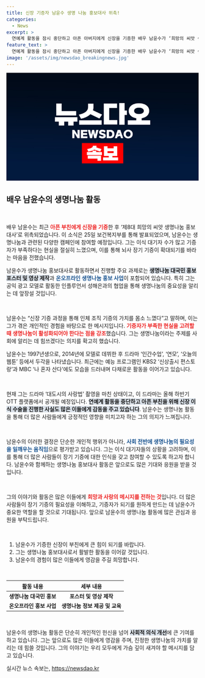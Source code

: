 ```yaml
---
title: 신장 기증자 남윤수 생명 나눔 홍보대사 위촉!
categories:
  - News
excerpt: >
  연예계 활동을 잠시 중단하고 아픈 아버지에게 신장을 기증한 배우 남윤수가 ‘희망의 씨앗 생명나눔 홍보대사’로 위촉되었습니다. 장기 기증의 중요성을 알리기 위한 그의 진심 어린 활동이 기대됩니다.
feature_text: >
  연예계 활동을 잠시 중단하고 아픈 아버지에게 신장을 기증한 배우 남윤수가 ‘희망의 씨앗 생명나눔 홍보대사’로 위촉되었습니다. 장기 기증의 중요성을 알리기 위한 그의 진심 어린 활동이 기대됩니다.
image: '/assets/img/newsdao_breakingnews.jpg'
---
```


<p><img src="/assets/img/newsdao_breakingnews.jpg" alt="cryptoinkorea 속보" /></p>

<h2 data-ke-size="size26">배우 남윤수의 생명나눔 활동</h2>

<p data-ke-size="size16">&nbsp;</p>

<p>배우 남윤수는 최근 <b><span style="color: #ee2323;">아픈 부친에게 신장을 기증</span></b>한 후 ‘제8대 희망의 씨앗 생명나눔 홍보대사’로 위촉되었습니다. 이 소식은 25일 보건복지부를 통해 발표되었으며, 남윤수는 생명나눔과 관련된 다양한 캠페인에 참여할 예정입니다. 그는 이식 대기자 수가 많고 기증자가 부족하다는 현실을 절실히 느꼈으며, 이를 통해 뇌사 장기 기증이 확대되기를 바라는 마음을 전했습니다. </p>

<p>남윤수가 생명나눔 홍보대사로 활동하면서 진행할 주요 과제로는 <b><span style="background-color: #21538527;">생명나눔 대국민 홍보 포스터 및 영상 제작</span></b>과 <b><span style="color: #1a5490;">온오프라인 생명나눔 홍보 사업</span></b>이 포함되어 있습니다. 특히 그는 공익 광고 모델로 활동한 인플루언서 성해은과의 협업을 통해 생명나눔의 중요성을 알리는 데 앞장설 것입니다. </p>

<p data-ke-size="size16">&nbsp;</p>

<p>남윤수는 “신장 기증 과정을 통해 인체 조직 기증의 가치를 몸소 느꼈다”고 말하며, 이는 그가 겪은 개인적인 경험을 바탕으로 한 메시지입니다. <b><span style="color: #ee2323;">기증자가 부족한 현실을 고려할 때 생명나눔이 활성화되어야 한다는 점을 강조</span></b>했습니다. 그는 생명나눔이라는 주제를 사회에 알리는 데 힘쓰겠다는 의지를 확고히 했습니다.</p>

<p>남윤수는 1997년생으로, 2014년에 모델로 데뷔한 후 드라마 ‘인간수업’, ‘연모’, ‘오늘의 웹툰’ 등에서 두각을 나타냈습니다. 최근에는 예능 프로그램인 KBS2 ‘신상출시 편스토랑’과 MBC ‘나 혼자 산다’에도 모습을 드러내며 다채로운 활동을 이어가고 있습니다. </p>

<p data-ke-size="size16">&nbsp;</p>

<p>현재 그는 드라마 ‘대도시의 사랑법’ 촬영을 마친 상태이고, 이 드라마는 올해 하반기 OTT 플랫폼에서 공개될 예정입니다. <b><span style="background-color: #21538527;">연예계 활동을 중단하고 아픈 부친을 위해 신장 이식 수술을 진행한 사실도 많은 이들에게 감동을 주고 있습니다</span></b>. 남윤수는 생명나눔 활동을 통해 더 많은 사람들에게 긍정적인 영향을 미치고자 하는 그의 의지가 느껴집니다. </p>

<p data-ke-size="size16">&nbsp;</p>

<p>남윤수의 이러한 결정은 단순한 개인적 행위가 아니라, <b><span style="color: #1a5490;">사회 전반에 생명나눔의 필요성을 일깨우는 움직임</span></b>으로 평가받고 있습니다. 그는 이식 대기자들의 상황을 고려하며, 이를 통해 더 많은 사람들이 장기 기증에 대한 인식을 갖고 참여할 수 있도록 하고자 합니다. 남윤수와 함께하는 생명나눔 홍보대사 활동은 앞으로도 많은 기대와 응원을 받을 것입니다.</p>

<p data-ke-size="size16">&nbsp;</p>

<p>그의 이야기와 활동은 많은 이들에게 <b><span style="color: #ee2323;">희망과 사랑의 메시지를 전하는 것</span></b>입니다. 더 많은 사람들이 장기 기증의 필요성을 이해하고, 기증자가 되기를 원하게 만드는 데 남윤수가 중요한 역할을 할 것으로 기대됩니다. 앞으로 남윤수의 생명나눔 활동에 많은 관심과 응원을 부탁드립니다. </p>

<p data-ke-size="size16">&nbsp;</p>

<ol>
    <li>남윤수가 기증한 신장이 부친에게 큰 힘이 되기를 바랍니다.</li>
    <li>그는 생명나눔 홍보대사로서 활발한 활동을 이어갈 것입니다.</li>
    <li>남윤수의 경험이 많은 이들에게 영감을 주길 희망합니다.</li>
</ol>

<p data-ke-size="size16">&nbsp;</p>

<table style="width: 100%;">
    <thead>
        <tr>
            <th style="text-align: center;">활동 내용</th>
            <th style="text-align: center;">세부 내용</th>
        </tr>
    </thead>
    <tbody>
        <tr>
            <td style="text-align: center; height: 17px;"><b>생명나눔 대국민 홍보</b></td>
            <td style="text-align: center; height: 17px;"><b>포스터 및 영상 제작</b></td>
        </tr>
        <tr>
            <td style="text-align: center; height: 17px;"><b>온오프라인 홍보 사업</b></td>
            <td style="text-align: center; height: 17px;"><b> 생명나눔 정보 제공 및 교육</b></td>
        </tr>
    </tbody>
</table>

<p data-ke-size="size16">&nbsp;</p>

<p>남윤수의 생명나눔 활동은 단순히 개인적인 헌신을 넘어 <b><span style="background-color: #21538527;">사회적 의식 개선</span></b>에 큰 기여를 하고 있습니다. 그는 앞으로도 많은 이들에게 영감을 주며, 진정한 생명나눔의 가치를 알리는 데 힘쓸 것입니다. 그의 이야기는 우리 모두에게 가슴 깊이 새겨야 할 메시지를 담고 있습니다.</p>
실시간 뉴스 속보는, <a href="https://newsdao.kr" rel="dofollow">https://newsdao.kr</a>


